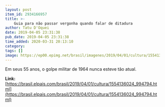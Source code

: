 ```yaml
---
layout: post
item_id: 2934166957
title: >-
    Guia para não passar vergonha quando falar de ditadura
author: Tatu D'Oquei
date: 2019-04-05 23:31:38
pub_date: 2019-04-05 23:31:38
time_added: 2020-03-31 20:13:10
category: 
tags: []
image: https://ep00.epimg.net/brasil/imagenes/2019/04/01/cultura/1554136024_994794_1554486859_rrss_normal.jpg
---
```


Em seus 55 anos, o golpe militar de 1964 nunca esteve tão atual.

**Link:** [https://brasil.elpais.com/brasil/2019/04/01/cultura/1554136024_994794.html](https://brasil.elpais.com/brasil/2019/04/01/cultura/1554136024_994794.html)

